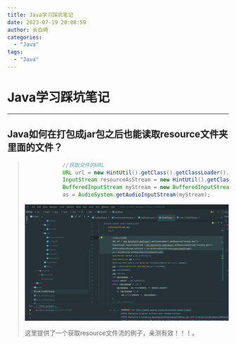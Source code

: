 ```yaml
---
title: Java学习踩坑笔记
date: 2023-07-19 20:08:59
author: 长白崎
categories:
  - "Java"
tags:
  - "Java"
---
```




# Java学习踩坑笔记

---

## Java如何在打包成jar包之后也能读取resource文件夹里面的文件？

> ```java
>             //获取文件的URL
>             URL url = new HintUtil().getClass().getClassLoader().getResource("notice.wav");
>             InputStream resourceAsStream = new HintUtil().getClass().getResourceAsStream("/notice.wav");
>             BufferedInputStream myStream = new BufferedInputStream(resourceAsStream);
>             as = AudioSystem.getAudioInputStream(myStream);
> ```
>
> ![读取resource](./Java学习踩坑笔记/images/读取resource.png)
>
> 这里提供了一个获取resource文件流的例子，亲测有效！！！。